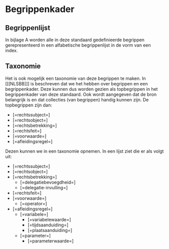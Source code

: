 # Begrippenkader

## Begrippenlijst
In bijlage A worden alle in deze standaard gedefinieerde begrippen gerepresenteerd in een alfabetische begrippenlijst in de vorm van een index.

## Taxonomie
Het is ook mogelijk een taxonomie van deze begrippen te maken. In [[[NLSBB]]] is beschreven dat we het hebben over begrippen en een begrippenkader. Deze kunnen dus worden gezien als topbegrippen in het begrippenkader van deze standaard. Ook wordt aangegeven dat de bron belangrijk is en dat collecties (van begrippen) handig kunnen zijn. 
De topbegrippen zijn dan: 
* [=rechtssubject=]
* [=rechtsobject=]
* [=rechtsbetrekking=]
* [=rechtsfeit=]
* [=voorwaarde=]
* [=afleidingsregel=]

Dezen kunnen we in een taxonomie opnemen. In een lijst ziet die er als volgt uit:
* [=rechtssubject=]
* [=rechtsobject=]
* [=rechtsbetrekking=]
  * [=delegatiebevoegdheid=]
  * [=delegatie-invulling=]
* [=rechtsfeit=]
* [=voorwaarde=]
  * [=operator=]
* [=afleidingsregel=]
  * [=variabele=]
    * [=variabelewaarde=]
    * [=tijdsaanduiding=]
    * [=plaatsaanduiding=]
  * [=parameter=]
      * [=parameterwaarde=]





